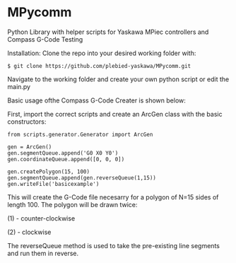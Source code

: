 # MPycomm

Python Library with helper scripts for Yaskawa MPiec controllers and Compass G-Code Testing

Installation:
Clone the repo into your desired working folder with:

```
$ git clone https://github.com/plebied-yaskawa/MPycomm.git
```

Navigate to the working folder and create your own python script or edit the main.py

Basic usage ofthe Compass G-Code Creater is shown below:

First, import the correct scripts and create an ArcGen class with the basic constructors:

```
from scripts.generator.Generator import ArcGen

gen = ArcGen()
gen.segmentQueue.append('G0 X0 Y0')
gen.coordinateQueue.append([0, 0, 0])

gen.createPolygon(15, 100)
gen.segmentQueue.append(gen.reverseQueue(1,15))
gen.writeFile('basicexample')
```

This will create the G-Code file necesarry for a polygon of N=15 sides of length 100. The polygon will be drawn twice:

(1) - counter-clockwise 

(2) - clockwise

The reverseQueue method is used to take the pre-existing line segments and run them in reverse.


